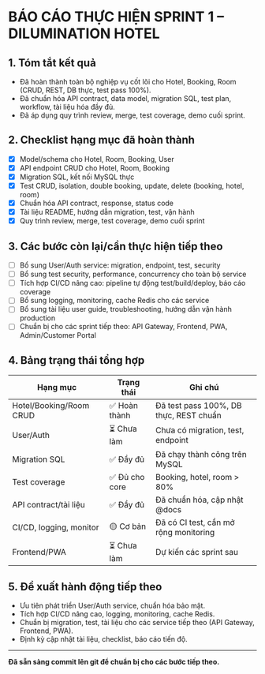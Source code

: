 # BÁO CÁO THỰC HIỆN SPRINT 1 – DILUMINATION HOTEL

## 1. Tóm tắt kết quả
- Đã hoàn thành toàn bộ nghiệp vụ cốt lõi cho Hotel, Booking, Room (CRUD, REST, DB thực, test pass 100%).
- Đã chuẩn hóa API contract, data model, migration SQL, test plan, workflow, tài liệu hóa đầy đủ.
- Đã áp dụng quy trình review, merge, test coverage, demo cuối sprint.

## 2. Checklist hạng mục đã hoàn thành
- [x] Model/schema cho Hotel, Room, Booking, User
- [x] API endpoint CRUD cho Hotel, Room, Booking
- [x] Migration SQL, kết nối MySQL thực
- [x] Test CRUD, isolation, double booking, update, delete (booking, hotel, room)
- [x] Chuẩn hóa API contract, response, status code
- [x] Tài liệu README, hướng dẫn migration, test, vận hành
- [x] Quy trình review, merge, test coverage, demo cuối sprint

## 3. Các bước còn lại/cần thực hiện tiếp theo
- [ ] Bổ sung User/Auth service: migration, endpoint, test, security
- [ ] Bổ sung test security, performance, concurrency cho toàn bộ service
- [ ] Tích hợp CI/CD nâng cao: pipeline tự động test/build/deploy, báo cáo coverage
- [ ] Bổ sung logging, monitoring, cache Redis cho các service
- [ ] Bổ sung tài liệu user guide, troubleshooting, hướng dẫn vận hành production
- [ ] Chuẩn bị cho các sprint tiếp theo: API Gateway, Frontend, PWA, Admin/Customer Portal

## 4. Bảng trạng thái tổng hợp
| Hạng mục                | Trạng thái         | Ghi chú                                    |
|-------------------------|--------------------|--------------------------------------------|
| Hotel/Booking/Room CRUD | ✅ Hoàn thành      | Đã test pass 100%, DB thực, REST chuẩn     |
| User/Auth               | ⏳ Chưa làm        | Chưa có migration, test, endpoint          |
| Migration SQL           | ✅ Đầy đủ          | Đã chạy thành công trên MySQL              |
| Test coverage           | ✅ Đủ cho core     | Booking, hotel, room > 80%                 |
| API contract/tài liệu   | ✅ Đầy đủ          | Đã chuẩn hóa, cập nhật @docs               |
| CI/CD, logging, monitor | 🟡 Cơ bản          | Đã có CI test, cần mở rộng monitoring      |
| Frontend/PWA            | ⏳ Chưa làm        | Dự kiến các sprint sau                     |

## 5. Đề xuất hành động tiếp theo
- Ưu tiên phát triển User/Auth service, chuẩn hóa bảo mật.
- Tích hợp CI/CD nâng cao, logging, monitoring, cache Redis.
- Chuẩn bị migration, test, tài liệu cho các service tiếp theo (API Gateway, Frontend, PWA).
- Định kỳ cập nhật tài liệu, checklist, báo cáo tiến độ.

---
**Đã sẵn sàng commit lên git để chuẩn bị cho các bước tiếp theo.** 